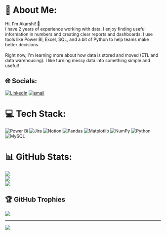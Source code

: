 # 💫 About Me:
Hi, I'm Akarshi! 👋<br>I have 2 years of experience working with data. I enjoy finding useful information in numbers and creating clear reports and dashboards. I use tools like Power BI, Excel, SQL, and a bit of Python to help teams make better decisions.<br><br>Right now, I'm learning more about how data is stored and moved (ETL and data warehousing). I like turning messy data into something simple and useful!


## 🌐 Socials:
[![LinkedIn](https://img.shields.io/badge/LinkedIn-%230077B5.svg?logo=linkedin&logoColor=white)](https://linkedin.com/in/https://www.linkedin.com/in/akarshi-rajput/) [![email](https://img.shields.io/badge/Email-D14836?logo=gmail&logoColor=white)](mailto:akarshirajput123@gmail.com) 

# 💻 Tech Stack:
![Power Bi](https://img.shields.io/badge/power_bi-F2C811?style=for-the-badge&logo=powerbi&logoColor=black) ![Jira](https://img.shields.io/badge/jira-%230A0FFF.svg?style=for-the-badge&logo=jira&logoColor=white) ![Notion](https://img.shields.io/badge/Notion-%23000000.svg?style=for-the-badge&logo=notion&logoColor=white) ![Pandas](https://img.shields.io/badge/pandas-%23150458.svg?style=for-the-badge&logo=pandas&logoColor=white) ![Matplotlib](https://img.shields.io/badge/Matplotlib-%23ffffff.svg?style=for-the-badge&logo=Matplotlib&logoColor=black) ![NumPy](https://img.shields.io/badge/numpy-%23013243.svg?style=for-the-badge&logo=numpy&logoColor=white) ![Python](https://img.shields.io/badge/python-3670A0?style=for-the-badge&logo=python&logoColor=ffdd54) ![MySQL](https://img.shields.io/badge/mysql-4479A1.svg?style=for-the-badge&logo=mysql&logoColor=white)
# 📊 GitHub Stats:
![](https://github-readme-stats.vercel.app/api?username=AkarshiR&theme=dark&hide_border=false&include_all_commits=false&count_private=false)<br/>
![](https://nirzak-streak-stats.vercel.app/?user=AkarshiR&theme=dark&hide_border=false)<br/>
![](https://github-readme-stats.vercel.app/api/top-langs/?username=AkarshiR&theme=dark&hide_border=false&include_all_commits=false&count_private=false&layout=compact)

## 🏆 GitHub Trophies
![](https://github-profile-trophy.vercel.app/?username=AkarshiR&theme=radical&no-frame=false&no-bg=true&margin-w=4)

---
[![](https://visitcount.itsvg.in/api?id=AkarshiR&icon=0&color=0)](https://visitcount.itsvg.in)

<!-- Proudly created with GPRM ( https://gprm.itsvg.in ) -->
